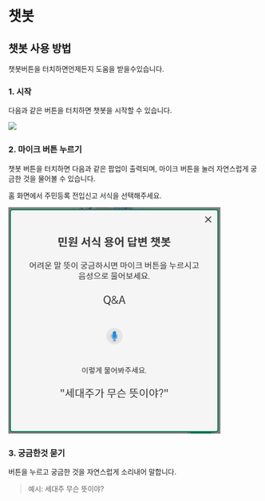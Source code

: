 # 챗봇

## 챗봇 사용 방법

챗봇버튼을 터치하면언제든지 도움을 받을수있습니다.

### 1. 시작

다음과 같은 버튼을 터치하면 챗봇을 시작할 수 있습니다.

![](https://raw.githubusercontent.com/mzux/kiosk-jeju/main/\_images/btn\_k\_chatbot\_normal.png)

### 2. 마이크 버튼 누르기

챗봇 버튼을 터치하면 다음과 같은 팝업이 출력되며, 마이크 버튼을 눌러 자연스럽게 궁금한 것을 물어볼 수 있습니다.

홈 화면에서 주민등록 전입신고 서식을 선택해주세요.

![](<../.gitbook/assets/image (2) (1).png>)

### 3. 궁금한것 묻기

버튼을 누르고 궁금한 것을 자연스럽게 소리내어 말합니다.

> 예시: 세대주 무슨 뜻이야?
